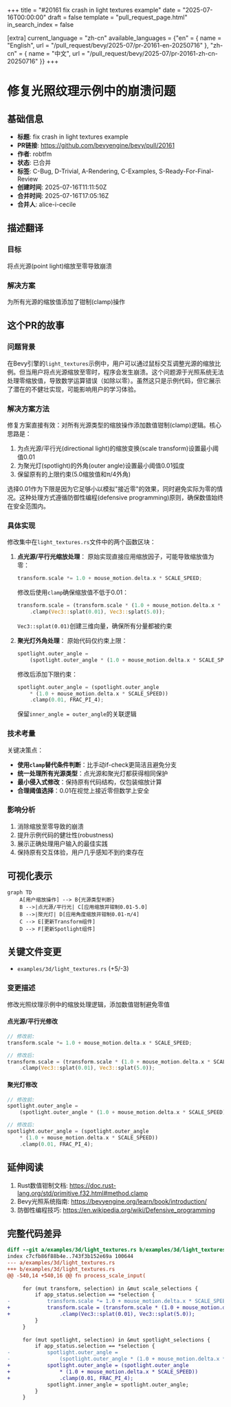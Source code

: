+++
title = "#20161 fix crash in light textures example"
date = "2025-07-16T00:00:00"
draft = false
template = "pull_request_page.html"
in_search_index = false

[extra]
current_language = "zh-cn"
available_languages = {"en" = { name = "English", url = "/pull_request/bevy/2025-07/pr-20161-en-20250716" }, "zh-cn" = { name = "中文", url = "/pull_request/bevy/2025-07/pr-20161-zh-cn-20250716" }}
+++

# 修复光照纹理示例中的崩溃问题

## 基础信息
- **标题**: fix crash in light textures example
- **PR链接**: https://github.com/bevyengine/bevy/pull/20161
- **作者**: robtfm
- **状态**: 已合并
- **标签**: C-Bug, D-Trivial, A-Rendering, C-Examples, S-Ready-For-Final-Review
- **创建时间**: 2025-07-16T11:11:50Z
- **合并时间**: 2025-07-16T17:05:16Z
- **合并人**: alice-i-cecile

## 描述翻译
### 目标
将点光源(point light)缩放至零导致崩溃

### 解决方案
为所有光源的缩放值添加了钳制(clamp)操作

## 这个PR的故事

### 问题背景
在Bevy引擎的`light_textures`示例中，用户可以通过鼠标交互调整光源的缩放比例。但当用户将点光源缩放至零时，程序会发生崩溃。这个问题源于光照系统无法处理零缩放值，导致数学运算错误（如除以零）。虽然这只是示例代码，但它展示了潜在的不健壮实现，可能影响用户的学习体验。

### 解决方案方法
修复方案直接有效：对所有光源类型的缩放操作添加数值钳制(clamp)逻辑。核心思路是：
1. 为点光源/平行光(directional light)的缩放变换(scale transform)设置最小阈值0.01
2. 为聚光灯(spotlight)的外角(outer angle)设置最小阈值0.01弧度
3. 保留原有的上限约束(5.0缩放值和π/4外角)

选择0.01作为下限是因为它足够小以模拟"接近零"的效果，同时避免实际为零的情况。这种处理方式遵循防御性编程(defensive programming)原则，确保数值始终在安全范围内。

### 具体实现
修改集中在`light_textures.rs`文件中的两个函数区块：

1. **点光源/平行光缩放处理**：
   原始实现直接应用缩放因子，可能导致缩放值为零：
   ```rust
   transform.scale *= 1.0 + mouse_motion.delta.x * SCALE_SPEED;
   ```
   修改后使用`clamp`确保缩放值不低于0.01：
   ```rust
   transform.scale = (transform.scale * (1.0 + mouse_motion.delta.x * SCALE_SPEED))
       .clamp(Vec3::splat(0.01), Vec3::splat(5.0));
   ```
   `Vec3::splat(0.01)`创建三维向量，确保所有分量都被约束

2. **聚光灯外角处理**：
   原始代码仅约束上限：
   ```rust
   spotlight.outer_angle =
       (spotlight.outer_angle * (1.0 + mouse_motion.delta.x * SCALE_SPEED)).min(FRAC_PI_4);
   ```
   修改后添加下限约束：
   ```rust
   spotlight.outer_angle = (spotlight.outer_angle
       * (1.0 + mouse_motion.delta.x * SCALE_SPEED))
       .clamp(0.01, FRAC_PI_4);
   ```
   保留`inner_angle = outer_angle`的关联逻辑

### 技术考量
关键决策点：
- **使用`clamp`替代条件判断**：比手动if-check更简洁且避免分支
- **统一处理所有光源类型**：点光源和聚光灯都获得相同保护
- **最小侵入式修改**：保持原有代码结构，仅包装缩放计算
- **合理阈值选择**：0.01在视觉上接近零但数学上安全

### 影响分析
1. 消除缩放至零导致的崩溃
2. 提升示例代码的健壮性(robustness)
3. 展示正确处理用户输入的最佳实践
4. 保持原有交互体验，用户几乎感知不到约束存在

## 可视化表示
```mermaid
graph TD
    A[用户缩放操作] --> B{光源类型判断}
    B -->|点光源/平行光| C[应用缩放并钳制0.01-5.0]
    B -->|聚光灯| D[应用角度缩放并钳制0.01-π/4]
    C --> E[更新Transform组件]
    D --> F[更新Spotlight组件]
```

## 关键文件变更
- `examples/3d/light_textures.rs` (+5/-3)

### 变更描述
修改光照纹理示例中的缩放处理逻辑，添加数值钳制避免零值

#### 点光源/平行光修改
```rust
// 修改前:
transform.scale *= 1.0 + mouse_motion.delta.x * SCALE_SPEED;

// 修改后:
transform.scale = (transform.scale * (1.0 + mouse_motion.delta.x * SCALE_SPEED))
    .clamp(Vec3::splat(0.01), Vec3::splat(5.0));
```

#### 聚光灯修改
```rust
// 修改前:
spotlight.outer_angle =
    (spotlight.outer_angle * (1.0 + mouse_motion.delta.x * SCALE_SPEED)).min(FRAC_PI_4);

// 修改后:
spotlight.outer_angle = (spotlight.outer_angle
    * (1.0 + mouse_motion.delta.x * SCALE_SPEED))
    .clamp(0.01, FRAC_PI_4);
```

## 延伸阅读
1. Rust数值钳制文档: https://doc.rust-lang.org/std/primitive.f32.html#method.clamp
2. Bevy光照系统指南: https://bevyengine.org/learn/book/introduction/
3. 防御性编程技巧: https://en.wikipedia.org/wiki/Defensive_programming

## 完整代码差异
```diff
diff --git a/examples/3d/light_textures.rs b/examples/3d/light_textures.rs
index c7cfb86f88b4e..743f3b152e69a 100644
--- a/examples/3d/light_textures.rs
+++ b/examples/3d/light_textures.rs
@@ -540,14 +540,16 @@ fn process_scale_input(
 
     for (mut transform, selection) in &mut scale_selections {
         if app_status.selection == *selection {
-            transform.scale *= 1.0 + mouse_motion.delta.x * SCALE_SPEED;
+            transform.scale = (transform.scale * (1.0 + mouse_motion.delta.x * SCALE_SPEED))
+                .clamp(Vec3::splat(0.01), Vec3::splat(5.0));
         }
     }
 
     for (mut spotlight, selection) in &mut spotlight_selections {
         if app_status.selection == *selection {
-            spotlight.outer_angle =
-                (spotlight.outer_angle * (1.0 + mouse_motion.delta.x * SCALE_SPEED)).min(FRAC_PI_4);
+            spotlight.outer_angle = (spotlight.outer_angle
+                * (1.0 + mouse_motion.delta.x * SCALE_SPEED))
+                .clamp(0.01, FRAC_PI_4);
             spotlight.inner_angle = spotlight.outer_angle;
         }
     }
```